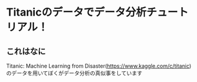 # Titanicのデータでデータ分析チュートリアル！
## これはなに
Titanic: Machine Learning from Disaster(https://www.kaggle.com/c/titanic)のデータを用いてぼくがデータ分析の真似事をしています